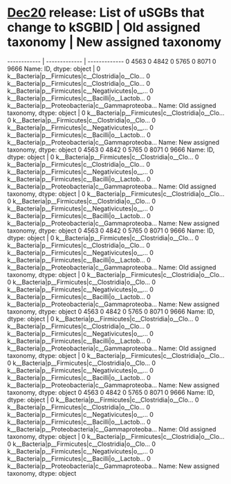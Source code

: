 # [Dec20](../Nov20-Dec20comparison.md#how-many-sgbs-change-type) release: List of uSGBs that change to kSGBID | Old assigned taxonomy | New assigned taxonomy
------------ | ------------- | -------------
0    4563
0    4842
0    5765
0    8071
0    9666
Name: ID, dtype: object	| 0    k__Bacteria\|p__Firmicutes\|c__Clostridia\|o__Clo...
0    k__Bacteria\|p__Firmicutes\|c__Clostridia\|o__Clo...
0    k__Bacteria\|p__Firmicutes\|c__Negativicutes\|o__...
0    k__Bacteria\|p__Firmicutes\|c__Bacilli\|o__Lactob...
0    k__Bacteria\|p__Proteobacteria\|c__Gammaproteoba...
Name: Old assigned taxonomy, dtype: object	| 0    k__Bacteria\|p__Firmicutes\|c__Clostridia\|o__Clo...
0    k__Bacteria\|p__Firmicutes\|c__Clostridia\|o__Clo...
0    k__Bacteria\|p__Firmicutes\|c__Negativicutes\|o__...
0    k__Bacteria\|p__Firmicutes\|c__Bacilli\|o__Lactob...
0    k__Bacteria\|p__Proteobacteria\|c__Gammaproteoba...
Name: New assigned taxonomy, dtype: object
0    4563
0    4842
0    5765
0    8071
0    9666
Name: ID, dtype: object	| 0    k__Bacteria\|p__Firmicutes\|c__Clostridia\|o__Clo...
0    k__Bacteria\|p__Firmicutes\|c__Clostridia\|o__Clo...
0    k__Bacteria\|p__Firmicutes\|c__Negativicutes\|o__...
0    k__Bacteria\|p__Firmicutes\|c__Bacilli\|o__Lactob...
0    k__Bacteria\|p__Proteobacteria\|c__Gammaproteoba...
Name: Old assigned taxonomy, dtype: object	| 0    k__Bacteria\|p__Firmicutes\|c__Clostridia\|o__Clo...
0    k__Bacteria\|p__Firmicutes\|c__Clostridia\|o__Clo...
0    k__Bacteria\|p__Firmicutes\|c__Negativicutes\|o__...
0    k__Bacteria\|p__Firmicutes\|c__Bacilli\|o__Lactob...
0    k__Bacteria\|p__Proteobacteria\|c__Gammaproteoba...
Name: New assigned taxonomy, dtype: object
0    4563
0    4842
0    5765
0    8071
0    9666
Name: ID, dtype: object	| 0    k__Bacteria\|p__Firmicutes\|c__Clostridia\|o__Clo...
0    k__Bacteria\|p__Firmicutes\|c__Clostridia\|o__Clo...
0    k__Bacteria\|p__Firmicutes\|c__Negativicutes\|o__...
0    k__Bacteria\|p__Firmicutes\|c__Bacilli\|o__Lactob...
0    k__Bacteria\|p__Proteobacteria\|c__Gammaproteoba...
Name: Old assigned taxonomy, dtype: object	| 0    k__Bacteria\|p__Firmicutes\|c__Clostridia\|o__Clo...
0    k__Bacteria\|p__Firmicutes\|c__Clostridia\|o__Clo...
0    k__Bacteria\|p__Firmicutes\|c__Negativicutes\|o__...
0    k__Bacteria\|p__Firmicutes\|c__Bacilli\|o__Lactob...
0    k__Bacteria\|p__Proteobacteria\|c__Gammaproteoba...
Name: New assigned taxonomy, dtype: object
0    4563
0    4842
0    5765
0    8071
0    9666
Name: ID, dtype: object	| 0    k__Bacteria\|p__Firmicutes\|c__Clostridia\|o__Clo...
0    k__Bacteria\|p__Firmicutes\|c__Clostridia\|o__Clo...
0    k__Bacteria\|p__Firmicutes\|c__Negativicutes\|o__...
0    k__Bacteria\|p__Firmicutes\|c__Bacilli\|o__Lactob...
0    k__Bacteria\|p__Proteobacteria\|c__Gammaproteoba...
Name: Old assigned taxonomy, dtype: object	| 0    k__Bacteria\|p__Firmicutes\|c__Clostridia\|o__Clo...
0    k__Bacteria\|p__Firmicutes\|c__Clostridia\|o__Clo...
0    k__Bacteria\|p__Firmicutes\|c__Negativicutes\|o__...
0    k__Bacteria\|p__Firmicutes\|c__Bacilli\|o__Lactob...
0    k__Bacteria\|p__Proteobacteria\|c__Gammaproteoba...
Name: New assigned taxonomy, dtype: object
0    4563
0    4842
0    5765
0    8071
0    9666
Name: ID, dtype: object	| 0    k__Bacteria\|p__Firmicutes\|c__Clostridia\|o__Clo...
0    k__Bacteria\|p__Firmicutes\|c__Clostridia\|o__Clo...
0    k__Bacteria\|p__Firmicutes\|c__Negativicutes\|o__...
0    k__Bacteria\|p__Firmicutes\|c__Bacilli\|o__Lactob...
0    k__Bacteria\|p__Proteobacteria\|c__Gammaproteoba...
Name: Old assigned taxonomy, dtype: object	| 0    k__Bacteria\|p__Firmicutes\|c__Clostridia\|o__Clo...
0    k__Bacteria\|p__Firmicutes\|c__Clostridia\|o__Clo...
0    k__Bacteria\|p__Firmicutes\|c__Negativicutes\|o__...
0    k__Bacteria\|p__Firmicutes\|c__Bacilli\|o__Lactob...
0    k__Bacteria\|p__Proteobacteria\|c__Gammaproteoba...
Name: New assigned taxonomy, dtype: object
